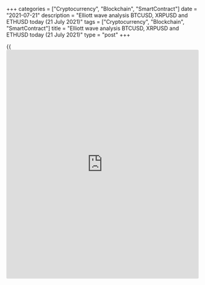 +++
categories = ["Cryptocurrency", "Blockchain", "SmartContract"]
date = "2021-07-21"
description = "Elliott wave analysis BTCUSD, XRPUSD and ETHUSD today (21 July 2021)"
tags = ["Cryptocurrency", "Blockchain", "SmartContract"]
title = "Elliott wave analysis BTCUSD, XRPUSD and ETHUSD today (21 July 2021)"
type = "post"
+++

{{<iframe id="large-banner" src="https://www.bounty.group/#slide=28.0" width="100%" height="600" scrolling="no" style="border: 0px solid rgb(216, 221, 230); border-radius: 3px;">}}

2021-07-21

2021-07-21

Short-term forecast for BTCUSD, XRPUSD and ETHUSD 21.07.2021Roman Onegin

I welcome my readers!

I have prepared a short-term cryptocurrency forecast based on Elliott
wave analysis of Bitcoin, Ripple, and Ethereum. I offer entry signals to
trade each cryptocurrency.

The cryptocurrency pairs, covered in the article, must have completed
bearish triple zigzags, so the prices should be rising in the new
bullish waves.

The article covers the following subjects:

##  **Elliott wave Bitcoin analysis**

The BTCUSD market is forming a long-term simple zigzag, with a
corrective wave [B] developing inside. The [B] wave could complete as a
double zigzag (W)-(X)-(Y). The bearish wave (X) must have finished as a
triple zigzag. Therefore, the market should be rising in the final
motive wave (Y) to a level above 34700.00, where wave X completed
earlier.

### Trading plan for [BTCUSD][1] today:

Buy 29698.00, TP 34700.00

* * *

##  **Elliott wave Ripple analysis**

After the motive down wave (W) completed, the market has started forming
a new upwave as a double zigzag W-X-Y. Sub-wave W completed as a simple
zigzag [A]-[B]-[C]. The down wave X completed as a triple zigzag
[W]-[X]-[Y]-[X]-[Z]. The market should be rising in the final motive
wave Y to a level above 0.655, marked by the linking wave [X].

### Trading plan for [XRPUSD][2] **** today:

Buy 0.529, TP 0.655

* * *

##  **Elliott wave Ethereum analysis**

The ETHUSD is developing a simple descending zigzag, with impulse wave A
completed and correction B developing inside. Wave B is likely to have a
simple structure. The market seems to have completed the middle leg of
the B wave, correction [B] as a triple zigzag. The Ethereum price should
be rising in the [C] impulse to the previous high of 2172.00, where the
linking wave (X) finished.

### Trading plan for [ETHUSD][3] **** today:

Buy 1788.19, TP 2172.00

* * *

P.S. Did you like my article? Share it in social networks: it will be
the best “thank you" :)

Ask me questions and comment below. I’ll be glad to answer your
questions and give necessary explanations.

 **Useful links:**

  * I recommend trying to trade with a reliable broker [here][4]. The system allows you to trade by yourself or copy successful traders from all across the globe.
  * Use my promo-code BLOG for getting deposit bonus 50% on LiteForex platform. Just enter this code in the appropriate field while [depositing][5] your trading account.
  * Telegram chat for traders: <t.me/liteforexengchat>. We are sharing the signals and trading experience
  * Telegram channel with high-quality analytics, Forex reviews, training articles, and other useful things for traders <t.me/liteforex>

## Price chart of BTCUSD in real time mode

The content of this article reflects the author’s opinion and does not
necessarily reflect the official position of LiteForex. The material
published on this page is provided for informational purposes only and
should not be considered as the provision of investment advice for the
purposes of Directive 2004/39/EC.

Rate this article:

{{value}}

( {{count}} {{title}} )

   1. my.liteforex.com/trading/chart?symbol=BTCUSD
   2. my.liteforex.com/trading/chart?symbol=XRPUSD
   3. my.liteforex.com/trading/chart?symbol=ETHUSD
   4. my.liteforex.com/?category=analysts-opinions&slug=short-term-forecast-for-[BTC](https://www.playgroundfx.com/blog/who-is-the-creator-of-bitcoin/)usd-xrpusd-and-ethusd-21072021&openPopup=%2Fregistration%2Fpopup&utm_source=blog&utm_medium=article&utm_campaign=bonus
   5. my.liteforex.com/deposit/?category=analysts-opinions&slug=short-term-forecast-for-[BTC](https://www.playgroundfx.com/blog/who-is-the-creator-of-bitcoin/)usd-xrpusd-and-ethusd-21072021&promo_code=BLOG&utm_source=blog&utm_medium=article&utm_campaign=bonus